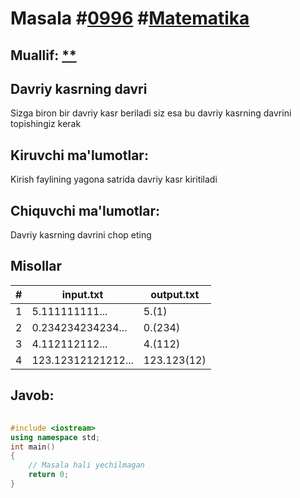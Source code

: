 
<h1>Masala #<a href="https://robocontest.uz/tasks/0996">0996</a> #<a href="https://robocontest.uz/tasks?category=7">Matematika</a></h1>
<h2> Muallif: <a href="https://robocontest.uz/profile/coder_2008">**</a></h2>
<h2>Davriy kasrning davri</h2>
<p>Sizga biron bir davriy kasr beriladi siz esa bu davriy kasrning davrini topishingiz kerak</p>
<h2>Kiruvchi ma'lumotlar:</h2>
<p>Kirish faylining yagona satrida davriy kasr kiritiladi</p>
<h2>Chiquvchi ma'lumotlar:</h2>
<p>Davriy kasrning davrini chop eting</p>
<h2>Misollar</h2>
<table>
    <thead>
        <tr>
            <th>#</th>
            <th>input.txt</th>
            <th>output.txt</th>
        </tr>
    </thead>
    <tbody>
            <tr>
                <td>1</td>
                <td>5.111111111...</td>
                <td>5.(1)</td>
            </tr>
            <tr>
                <td>2</td>
                <td>0.234234234234...</td>
                <td>0.(234)</td>
            </tr>
            <tr>
                <td>3</td>
                <td>4.112112112...</td>
                <td>4.(112)</td>
            </tr>
            <tr>
                <td>4</td>
                <td>123.12312121212...</td>
                <td>123.123(12)</td>
            </tr>
    </tbody>
    </table>
    
<h2>Javob:</h2>

######
```cpp
#include <iostream>
using namespace std;
int main()
{
    // Masala hali yechilmagan
    return 0;
}
```
